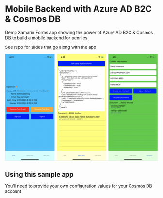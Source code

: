 # Mobile Backend with Azure AD B2C & Cosmos DB

Demo Xamarin.Forms app showing the power of Azure AD B2C & Cosmos DB to build a mobile backend for pennies.

See repo for slides that go along with the app

<img src="images/AppScreenshots.png" width="1000">


## Using this sample app
You'll need to provide your own configuration values for your Cosmos DB account 
 
